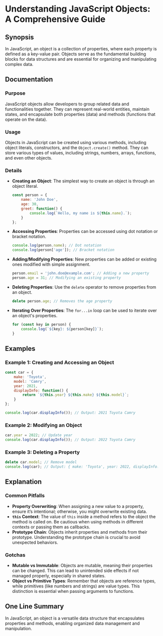 <!--
Meta Description: # Understanding JavaScript Objects: A Comprehensive Guide ## Synopsis In JavaScript, an object is a collection of properties, where each property is d...
Meta Keywords: javascript, object, properties, objects, data
-->

# Understanding JavaScript Objects: A Comprehensive Guide

## Synopsis
In JavaScript, an object is a collection of properties, where each property is defined as a key-value pair. Objects serve as the fundamental building blocks for data structures and are essential for organizing and manipulating complex data.

## Documentation
### Purpose
JavaScript objects allow developers to group related data and functionalities together. They can represent real-world entities, maintain states, and encapsulate both properties (data) and methods (functions that operate on the data).

### Usage
Objects in JavaScript can be created using various methods, including object literals, constructors, and the `Object.create()` method. They can store various types of values, including strings, numbers, arrays, functions, and even other objects.

### Details
- **Creating an Object**: The simplest way to create an object is through an object literal.
  ```javascript
  const person = {
      name: 'John Doe',
      age: 30,
      greet: function() {
          console.log(`Hello, my name is ${this.name}.`);
      }
  };
  ```

- **Accessing Properties**: Properties can be accessed using dot notation or bracket notation.
  ```javascript
  console.log(person.name); // Dot notation
  console.log(person['age']); // Bracket notation
  ```

- **Adding/Modifying Properties**: New properties can be added or existing ones modified with simple assignment.
  ```javascript
  person.email = 'john.doe@example.com'; // Adding a new property
  person.age = 31; // Modifying an existing property
  ```

- **Deleting Properties**: Use the `delete` operator to remove properties from an object.
  ```javascript
  delete person.age; // Removes the age property
  ```

- **Iterating Over Properties**: The `for...in` loop can be used to iterate over an object's properties.
  ```javascript
  for (const key in person) {
      console.log(`${key}: ${person[key]}`);
  }
  ```

## Examples
### Example 1: Creating and Accessing an Object
```javascript
const car = {
    make: 'Toyota',
    model: 'Camry',
    year: 2021,
    displayInfo: function() {
        return `${this.year} ${this.make} ${this.model}`;
    }
};

console.log(car.displayInfo()); // Output: 2021 Toyota Camry
```

### Example 2: Modifying an Object
```javascript
car.year = 2022; // Update year
console.log(car.displayInfo()); // Output: 2022 Toyota Camry
```

### Example 3: Deleting a Property
```javascript
delete car.model; // Remove model
console.log(car); // Output: { make: 'Toyota', year: 2022, displayInfo: [Function: displayInfo] }
```

## Explanation
### Common Pitfalls
- **Property Overwriting**: When assigning a new value to a property, ensure it’s intentional; otherwise, you might overwrite existing data.
- **`this` Context**: The value of `this` inside a method refers to the object the method is called on. Be cautious when using methods in different contexts or passing them as callbacks.
- **Prototype Chain**: Objects inherit properties and methods from their prototype. Understanding the prototype chain is crucial to avoid unexpected behaviors.

### Gotchas
- **Mutable vs Immutable**: Objects are mutable, meaning their properties can be changed. This can lead to unintended side effects if not managed properly, especially in shared states.
- **Object vs Primitive Types**: Remember that objects are reference types, while primitives (like numbers and strings) are value types. This distinction is essential when passing arguments to functions.

## One Line Summary
In JavaScript, an object is a versatile data structure that encapsulates properties and methods, enabling organized data management and manipulation.
